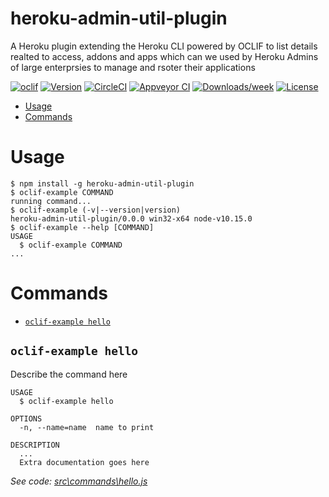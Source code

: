 heroku-admin-util-plugin
========================

A Heroku plugin extending the Heroku CLI powered by OCLIF to list details realted to access, addons and apps which can we used by Heroku Admins of large enterprsies to manage and rsoter their applications

[![oclif](https://img.shields.io/badge/cli-oclif-brightgreen.svg)](https://oclif.io)
[![Version](https://img.shields.io/npm/v/heroku-admin-util-plugin.svg)](https://npmjs.org/package/heroku-admin-util-plugin)
[![CircleCI](https://circleci.com/gh/https://github.com/jubinpatel1992/heroku-admin-util-plugin/heroku-admin-util-plugin/tree/master.svg?style=shield)](https://circleci.com/gh/https://github.com/jubinpatel1992/heroku-admin-util-plugin/heroku-admin-util-plugin/tree/master)
[![Appveyor CI](https://ci.appveyor.com/api/projects/status/github/https://github.com/jubinpatel1992/heroku-admin-util-plugin/heroku-admin-util-plugin?branch=master&svg=true)](https://ci.appveyor.com/project/https://github.com/jubinpatel1992/heroku-admin-util-plugin/heroku-admin-util-plugin/branch/master)
[![Downloads/week](https://img.shields.io/npm/dw/heroku-admin-util-plugin.svg)](https://npmjs.org/package/heroku-admin-util-plugin)
[![License](https://img.shields.io/npm/l/heroku-admin-util-plugin.svg)](https://github.com/https://github.com/jubinpatel1992/heroku-admin-util-plugin/heroku-admin-util-plugin/blob/master/package.json)

<!-- toc -->
* [Usage](#usage)
* [Commands](#commands)
<!-- tocstop -->
# Usage
<!-- usage -->
```sh-session
$ npm install -g heroku-admin-util-plugin
$ oclif-example COMMAND
running command...
$ oclif-example (-v|--version|version)
heroku-admin-util-plugin/0.0.0 win32-x64 node-v10.15.0
$ oclif-example --help [COMMAND]
USAGE
  $ oclif-example COMMAND
...
```
<!-- usagestop -->
# Commands
<!-- commands -->
* [`oclif-example hello`](#oclif-example-hello)

## `oclif-example hello`

Describe the command here

```
USAGE
  $ oclif-example hello

OPTIONS
  -n, --name=name  name to print

DESCRIPTION
  ...
  Extra documentation goes here
```

_See code: [src\commands\hello.js](https://github.com/jubinpatel1992/heroku-admin-util-plugin/heroku-admin-util-plugin/blob/v0.0.0/src\commands\hello.js)_
<!-- commandsstop -->
